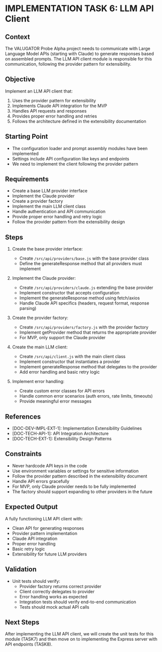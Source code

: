 # IMPLEMENTATION TASK 6: LLM API Client

## Context
The VALUGATOR Probe Alpha project needs to communicate with Large Language Model APIs (starting with Claude) to generate responses based on assembled prompts. The LLM API client module is responsible for this communication, following the provider pattern for extensibility.

## Objective
Implement an LLM API client that:
1. Uses the provider pattern for extensibility
2. Implements Claude API integration for the MVP
3. Handles API requests and responses
4. Provides proper error handling and retries
5. Follows the architecture defined in the extensibility documentation

## Starting Point
- The configuration loader and prompt assembly modules have been implemented
- Settings include API configuration like keys and endpoints
- We need to implement the client following the provider pattern

## Requirements
- Create a base LLM provider interface
- Implement the Claude provider
- Create a provider factory
- Implement the main LLM client class
- Handle authentication and API communication
- Provide proper error handling and retry logic
- Follow the provider pattern from the extensibility design

## Steps
1. Create the base provider interface:
   - Create `/src/api/providers/base.js` with the base provider class
   - Define the generateResponse method that all providers must implement

2. Implement the Claude provider:
   - Create `/src/api/providers/claude.js` extending the base provider
   - Implement constructor that accepts configuration
   - Implement the generateResponse method using fetch/axios
   - Handle Claude API specifics (headers, request format, response parsing)

3. Create the provider factory:
   - Create `/src/api/providers/factory.js` with the provider factory
   - Implement getProvider method that returns the appropriate provider
   - For MVP, only support the Claude provider

4. Create the main LLM client:
   - Create `/src/api/client.js` with the main client class
   - Implement constructor that instantiates a provider
   - Implement generateResponse method that delegates to the provider
   - Add error handling and basic retry logic

5. Implement error handling:
   - Create custom error classes for API errors
   - Handle common error scenarios (auth errors, rate limits, timeouts)
   - Provide meaningful error messages

## References
- [DOC-DEV-IMPL-EXT-1]: Implementation Extensibility Guidelines
- [DOC-TECH-API-1]: API Integration Architecture
- [DOC-TECH-EXT-1]: Extensibility Design Patterns

## Constraints
- Never hardcode API keys in the code
- Use environment variables or settings for sensitive information
- Follow the provider pattern described in the extensibility document
- Handle API errors gracefully
- For MVP, only Claude provider needs to be fully implemented
- The factory should support expanding to other providers in the future

## Expected Output
A fully functioning LLM API client with:
- Clean API for generating responses
- Provider pattern implementation
- Claude API integration
- Proper error handling
- Basic retry logic
- Extensibility for future LLM providers

## Validation
- Unit tests should verify:
  - Provider factory returns correct provider
  - Client correctly delegates to provider
  - Error handling works as expected
  - Integration tests should verify end-to-end communication
  - Tests should mock actual API calls

## Next Steps
After implementing the LLM API client, we will create the unit tests for this module (TASK7) and then move on to implementing the Express server with API endpoints (TASK8).